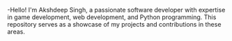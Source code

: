 -Hello! I'm Akshdeep Singh, a passionate software developer with expertise in game development, web development, and Python programming. This repository serves as a showcase of my projects and contributions in these areas.
